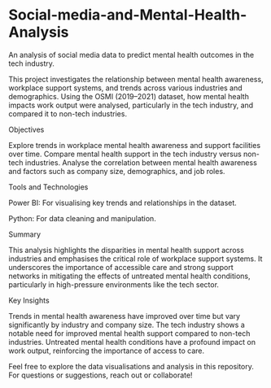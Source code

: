 # Social-media-and-Mental-Health-Analysis
An analysis of social media data to predict mental health outcomes in the tech industry.

This project investigates the relationship between mental health awareness, workplace support systems, and trends across various industries and demographics. Using the OSMI (2019–2021) dataset, how mental health impacts work output were analysed, particularly in the tech industry, and compared it to non-tech industries.

Objectives

Explore trends in workplace mental health awareness and support facilities over time.
Compare mental health support in the tech industry versus non-tech industries.
Analyse the correlation between mental health awareness and factors such as company size, demographics, and job roles.

Tools and Technologies

Power BI: For visualising key trends and relationships in the dataset.

Python: For data cleaning and manipulation.

Summary

This analysis highlights the disparities in mental health support across industries and emphasises the critical role of workplace support systems. It underscores the importance of accessible care and strong support networks in mitigating the effects of untreated mental health conditions, particularly in high-pressure environments like the tech sector.

Key Insights

Trends in mental health awareness have improved over time but vary significantly by industry and company size.
The tech industry shows a notable need for improved mental health support compared to non-tech industries.
Untreated mental health conditions have a profound impact on work output, reinforcing the importance of access to care.

Feel free to explore the data visualisations and analysis in this repository. For questions or suggestions, reach out or collaborate!
